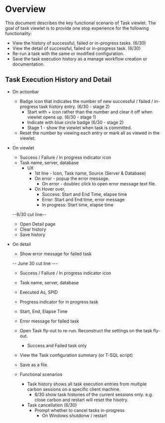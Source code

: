 # Overview

This document describes the key functional scenario of Task viewlet. The goal of task viewlet is to provide one stop experience for the following functionality:

- View the history of successful, failed or in-progress tasks. (6/30)
- View the detail of successful, failed or in-progress task. (6/30)
- Re-run a task with the same or modified configuration.
- Save the task execution history as a manage workflow creation or documentation.

## Task Execution History and Detail

- On actionbar
	- Badge icon that indicates the number of new successful / failed / in-progress task history entry. (6/30 - stage 2) 
		- Start with + icon rather than the number and clear it off when viewlet opens up. (6/30 - stage 1)
		- Indicate with blue circle badge (6/30 - stage 2)
		- Stage 1 - show the viewlet when task is committed.
	- Reset the number by viewing each entry or mark all as viewed in the viewlet.


- On viewlet
  - Success / Failure / In progress indicator icon
  - Task name, server, database
	- UX 
		- 1st line - Icon, Task name, Source (Server & Database)
		- On error - popup the error message.
			- On error - doublec click to open error message text file.
		- On Hover over, 
			- Success: Start and End Time, elapse time
			- Error: Start and End time, error message
			- In progress: Start time, elapse time
  
  --6/30 cut line--
  - Open Detail page
  - Clear history
  - Save history

- On detail
	
	- Show error message for failed task
	
	-- June 30 cut line ---

  	- Success / Failure / In progress indicator icon
  	- Task name, server, database
  	- Executed As, SPID
  	- Progress indicator for in progress task
  	- Start, End, Elapse Time
  	- Error message for failed task
  	- Open Task fly-out to re-run. Reconstruct the settings on the task fly-out.
    	- Success and Failed task only
  	- View the Task configuration summary (or T-SQL script)
  	- Save as a file.
  
  
  - Functional scenarios
  	- Task history shows all task execution entries from multiple carbon sessions on a specific client machine.
		- 6/30 show task histories of the current sessions only. e.g. close carbon and restart will reset the hisotry.
	- Task cancellation (6/30)
  		- Prompt whether to cancel tasks in-progress
			- On Windows shutdonw / restart
  
  
